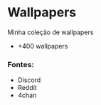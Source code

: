 # Wallpapers

Minha coleção de wallpapers
* +400 wallpapers

### Fontes:
* Discord
* Reddit
* 4chan
